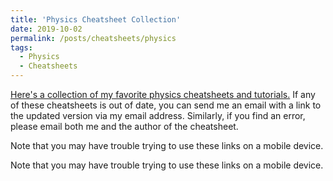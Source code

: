 ```yaml
---
title: 'Physics Cheatsheet Collection'
date: 2019-10-02
permalink: /posts/cheatsheets/physics
tags:
  - Physics
  - Cheatsheets
---
```


[Here's a collection of my favorite physics cheatsheets and tutorials.](https://app.box.com/s/x7n4e4732dnqoo8hrot7u453uqchiw3g ) If any of these cheatsheets is out of date, you can send me an email with a link to the updated version via my email address. Similarly, if you find an error, please email both me and the author of the cheatsheet. 

Note that you may have trouble trying to use these links on a mobile device.

Note that you may have trouble trying to use these links on a mobile device.